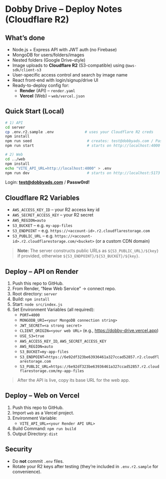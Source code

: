 # Dobby Drive – Deploy Notes (Cloudflare R2)

## What’s done
- Node.js + Express API with JWT auth (no Firebase)
- MongoDB for users/folders/images
- Nested folders (Google Drive–style)
- Image uploads to **Cloudflare R2** (S3-compatible) using `@aws-sdk/client-s3`
- User-specific access control and search by image name
- React front-end with login/signup/drive UI
- Ready-to-deploy config for:
  - **Render** (API) – `render.yaml`
  - **Vercel** (Web) – `web/vercel.json`

## Quick Start (Local)
```bash
# 1) API
cd server
cp .env.r2.sample .env              # uses your Cloudflare R2 creds
npm install
npm run seed                         # creates: test@dobbyads.com / Passw0rd!
npm run start                        # starts on http://localhost:4000

# 2) Web
cd ../web
npm install
echo "VITE_API_URL=http://localhost:4000" > .env
npm run dev                          # starts on http://localhost:5173
```

Login: **test@dobbyads.com** / **Passw0rd!**

## Cloudflare R2 Variables
- `AWS_ACCESS_KEY_ID` – your R2 access key id  
- `AWS_SECRET_ACCESS_KEY` – your R2 secret  
- `AWS_REGION=auto`  
- `S3_BUCKET` – e.g. `my-app-files`  
- `S3_ENDPOINT` – e.g. `https://<account-id>.r2.cloudflarestorage.com`  
- `S3_PUBLIC_URL` – e.g. `https://<account-id>.r2.cloudflarestorage.com/<bucket>` (or a custom CDN domain)

> **Note:** The server constructs public URLs as `${S3_PUBLIC_URL}/${key}` if provided,
> otherwise `${S3_ENDPOINT}/${S3_BUCKET}/${key}`.

## Deploy – API on Render
1. Push this repo to GitHub.
2. From Render, “New Web Service” → connect repo.
3. Root directory: `server`
4. Build: `npm install`
5. Start: `node src/index.js`
6. Set Environment Variables (all required):
   - `PORT=4000`
   - `MONGODB_URI=<your MongoDB connection string>`
   - `JWT_SECRET=<a strong secret>`
   - `CLIENT_ORIGIN=<your web URL>` (e.g., https://dobby-drive.vercel.app)
   - `USE_S3=true`
   - `AWS_ACCESS_KEY_ID`, `AWS_SECRET_ACCESS_KEY`
   - `AWS_REGION=auto`
   - `S3_BUCKET=my-app-files`
   - `S3_ENDPOINT=https://6e92df323be63936461a327ccad52857.r2.cloudflarestorage.com`
   - `S3_PUBLIC_URL=https://6e92df323be63936461a327ccad52857.r2.cloudflarestorage.com/my-app-files`

> After the API is live, copy its base URL for the web app.

## Deploy – Web on Vercel
1. Push this repo to GitHub.
2. Import `web` as a Vercel project.
3. Environment Variable:
   - `VITE_API_URL=<your Render API URL>`
4. Build Command: `npm run build`
5. Output Directory: `dist`

## Security
- Do **not** commit `.env` files.
- Rotate your R2 keys after testing (they’re included in `.env.r2.sample` for convenience).
